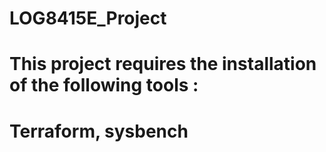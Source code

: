 # LOG8415E_Project
# This project requires the installation of the following tools :
# Terraform, sysbench